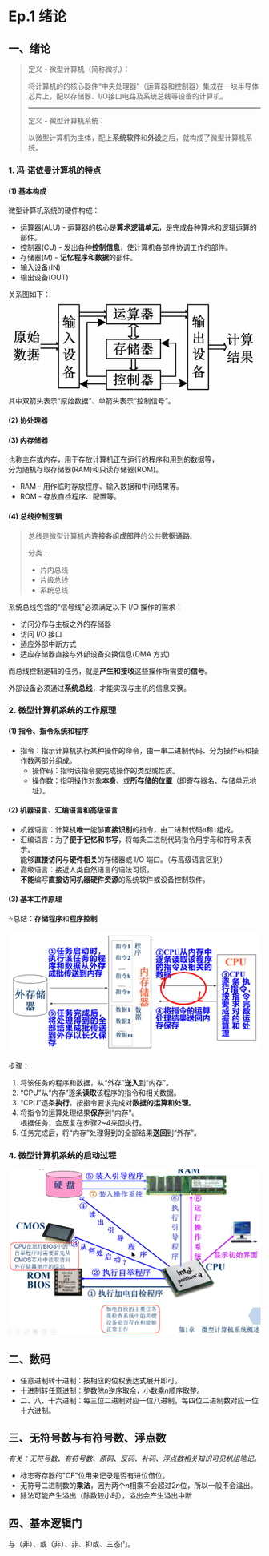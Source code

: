 # Ep.1 绪论

## 一、绪论

> 定义 - 微型计算机（简称微机）：
>
> 将计算机的的核心器件“中央处理器”（运算器和控制器）集成在一块半导体芯片上，配以存储器、I/O接口电路及系统总线等设备的计算机。
>
> ---
>
> 定义 -  微型计算机系统：
>
> 以微型计算机为主体，配上**系统软件**和**外设**之后，就构成了微型计算机系统。

### 1. 冯·诺依曼计算机的特点

#### (1) 基本构成

微型计算机系统的硬件构成：

* 运算器(ALU) - 运算器的核心是**算术逻辑单元**，是完成各种算术和逻辑运算的部件。
* 控制器(CU) - 发出各种**控制信息**，使计算机各部件协调工作的部件。
* 存储器(M) - **记忆程序和数据**的部件。
* 输入设备(IN)
* 输出设备(OUT)

关系图如下：  
![图 1](images/1.%E6%A6%82%E8%BF%B0--09-09_14-14-33.png)  
其中双箭头表示“原始数据”、单箭头表示“控制信号”。

#### (2) 协处理器

#### (3) 内存储器

也称主存或内存，用于存放计算机正在运行的程序和用到的数据等，  
分为随机存取存储器(RAM)和只读存储器(ROM)。

* RAM - 用作临时存放程序、输入数据和中间结果等。
* ROM - 存放自检程序、配置等。

#### (4) 总线控制逻辑

> 总线是微型计算机内**连接各组成部件**的公共**数据通路**。
>
> 分类：
>
> * 片内总线
> * 片级总线
> * 系统总线

系统总线包含的“信号线”必须满足以下 I/O 操作的需求：

* 访问分布与主板之外的存储器
* 访问 I/O 接口
* 适应外部中断方式
* 适应存储器直接与外部设备交换信息(DMA 方式)

而总线控制逻辑的任务，就是**产生和接收**这些操作所需要的**信号**。

外部设备必须通过**系统总线**，才能实现与主机的信息交换。

### 2. 微型计算机系统的工作原理

#### (1) 指令、指令系统和程序

* 指令：指示计算机执行某种操作的命令，由一串二进制代码、分为操作码和操作数两部分组成。
  * 操作码：指明该指令要完成操作的类型或性质。
  * 操作数：指明操作对象**本身**、或**所存储的位置**（即寄存器名、存储单元地址）。

#### (2) 机器语言、汇编语言和高级语言

* 机器语言：计算机**唯一**能够**直接识别**的指令，由二进制代码`0`和`1`组成。
* 汇编语言：为了**便于记忆和书写**，将每条二进制代码指令用字母和符号来表示。  
  能够**直接访问**与**硬件相关**的存储器或 I/O 端口。（与高级语言区别）
* 高级语言：接近人类自然语言的语法习惯。  
  **不能**编写**直接访问机器硬件资源**的系统软件或设备控制软件。

#### (3) 基本工作原理

⭐总结：**存储程序**和**程序控制**

![基本工作原理](images/1.%E6%A6%82%E8%BF%B0--09-09_14-37-20.png)

步骤：

1. 将该任务的程序和数据，从“外存”**送入**到“内存”。
2. “CPU”从“内存”逐条**读取**该程序的指令和相关数据。
3. “CPU”逐条**执行**，按指令要求完成对**数据的运算和处理**。
4. 将指令的运算处理结果**保存**到“内存”。  
   根据任务，会反复在步骤2~4来回执行。
5. 任务完成后，将“内存”处理得到的全部结果**送回**到“外存”。

### 4. 微型计算机系统的启动过程

![启动过程](images/1.%E6%A6%82%E8%BF%B0--09-09_14-40-22.png)

## 二、数码

* 任意进制转十进制：按相应的位权表达式展开即可。
* 十进制转任意进制：整数除$n$逆序取余，小数乘$n$顺序取整。
* 二、八、十六进制：每三位二进制对应一位八进制，每四位二进制数对应一位十六进制。

## 三、无符号数与有符号数、浮点数

*有关：无符号数、有符号数、原码、反码、补码、浮点数相关知识可见机组笔记。*

* 标志寄存器的"CF"位用来记录是否有进位借位。
* 无符号二进制数的**乘法**，因为两个$n$相乘不会超过$2n$位，所以一般不会溢出。
* 除法可能产生溢出（除数较小时），溢出会产生溢出中断

## 四、基本逻辑门

与（非）、或（非）、非、抑或、三态门。
